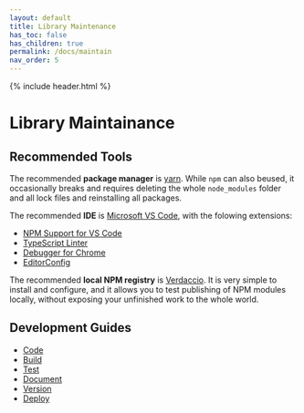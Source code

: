 ```yaml
---
layout: default
title: Library Maintenance
has_toc: false
has_children: true
permalink: /docs/maintain
nav_order: 5
---
```

{% include header.html %}

# Library Maintainance

## Recommended Tools

The recommended **package manager** is [yarn](https://yarnpkg.com). While `npm` can  also beused, it occasionally breaks and requires deleting the whole `node_modules` folder and all lock files and reinstalling all packages.

The recommended **IDE** is [Microsoft VS Code](https://code.visualstudio.com/), with the folowing extensions:

* [NPM Support for VS Code](https://marketplace.visualstudio.com/items?itemName=eg2.vscode-npm-script)
* [TypeScript Linter](https://marketplace.visualstudio.com/items?itemName=ms-vscode.vscode-typescript-tslint-plugin)
* [Debugger for Chrome](https://marketplace.visualstudio.com/items?itemName=msjsdiag.debugger-for-chrome)
* [EditorConfig](https://marketplace.visualstudio.com/items?itemName=EditorConfig.EditorConfig)

The recommended **local NPM registry** is [Verdaccio](https://verdaccio.org/). It is very simple to install and configure, and it allows you to test publishing of NPM modules locally, without exposing your unfinished work to the whole world.

## Development Guides

* [Code](code.md)
* [Build](build.md)
* [Test](test.md)
* [Document](document.md)
* [Version](version.md)
* [Deploy](deploy.md)
